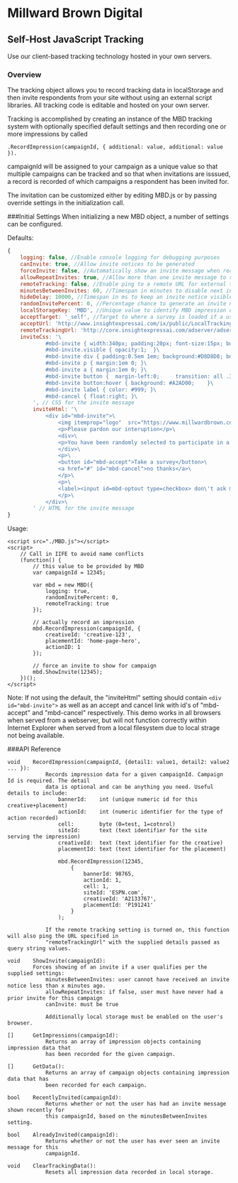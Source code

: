 ﻿# Millward Brown Digital
## Self-Host JavaScript Tracking

Use our client-based tracking technology hosted in your own servers.

### Overview
The tracking object allows you to record tracking data in localStorage and then invite respondents from your site without using an external script libraries. All tracking code is editable and hosted on your own server.

Tracking is accomplished by creating an instance of the MBD tracking system with optionally specified default settings and then recording one or more impressions by called 

    .RecordImpression(campaignId, { additional: value, additional: value }).

campaignId will be assigned to your campaign as a unique value so that multiple campaigns can be tracked and so that when invitations are isssued, a record is recorded of which campaigns a respondent has been invited for. 

The invitation can be customized either by editing MBD.js or by passing override settings in the initialization call. 

###Initial Settings
When initializing a new MBD object, a number of settings can be configured.

Defaults:
```javascript
{
    logging: false, //Enable console logging for debugging purposes
    canInvite: true, //Allow invite notices to be generated
    forceInvite: false, //Automatically show an invite message when recording an impression
    allowRepeatInvites: true, //Allow more than one invite message to show for a given campaign
    remoteTracking: false, //Enable ping to a remote URL for external tracking
    minutesBetweenInvites: 60, //Timespan in minutes to disable next invite from being generated
    hideDelay: 10000, //Timespan in ms to keep an invite notice visible (10 seconds default)
    randomInvitePercent: 0, //Percentage chance to generate an invite notice when an impression is recorded (value 0 - 100)
    localStorageKey: 'MBD', //Unique value to identify MBD impression data in local storage
    acceptTarget: '_self', //Target to where a survey is loaded if a user accepts a survey invite
    acceptUrl: 'http://www.insightexpressai.com/ix/public/LocalTracking', //MBD Routing URL for delivery to a survey
    remoteTrackingUrl: 'http://core.insightexpressai.com/adserver/adserveresi.aspx', //MBD impression tracking URL
    inviteCss: '\
			#mbd-invite { width:340px; padding:20px; font-size:15px; box-sizing:border-box; background:#F4F4F4; position:fixed; bottom: 0; right:8px;    box-shadow: 0 0 5px rgba(0, 0, 0, 0.45); opacity:0; transition: all 1s; }\
			#mbd-invite.visible { opacity:1;  }\
			#mbd-invite div { padding:0.5em 1em; background:#D8D8D8; border-radius:4px; }\
			#mbd-invite p { margin:1em 0; }\
			#mbd-invite a { margin:1em 0; }\
			#mbd-invite button {  margin-left:0;     transition: all .3s ease 0s; background: #6A8012;    color: #fff;    border: none;    font-size: 20px;    padding: 10px 20px; }\
			#mbd-invite button:hover { background: #A2AD00;    }\
			#mbd-invite label { color: #999; }\
			#mbd-cancel { float:right; }\
		', // CSS for the invite message
        inviteHtml: '\
			<div id="mbd-invite">\
				<img itemprop="logo"  src="https://www.millwardbrown.com/Sitefinity/WebsiteTemplates/Basic/App_Themes/MB_Basic/img/design/MB-logo-horizontal.png">\
				<p>Please pardon our interuption</p>\
				<div>\
				<p>You have been randomly selected to participate in a brief online survey. <br><br>Would you take a few minutes and help us before continuing?</p>\
				</div>\
				<p>\
				<button id="mbd-accept">Take a survey</button>\
				<a href="#" id="mbd-cancel">no thanks</a>\
				</p>\
				<p>\
				<label><input id=mbd-optout type=checkbox> don\'t ask me again<label>\
				</p>\
			</div>\
		' // HTML for the invite message
}
```
    
Usage:

```
<script src="./MBD.js"></script>
<script>
    // Call in IIFE to avoid name conflicts
    (function() {
        // this value to be provided by MBD
        var campaignId = 12345; 

        var mbd = new MBD({
            logging: true,
            randomInvitePercent: 0,
            remoteTracking: true
        });

        // actually record an impression
        mbd.RecordImpression(campaignId, {
            creativeId: 'creative-123', 
            placementId: 'home-page-hero',
            actionID: 1
        });

        // force an invite to show for campaign
        mbd.ShowInvite(12345);
    })();	
</script>
```
Note:   If not using the default, the "inviteHtml" setting should contain `<div id="mbd-invite">` as well as
        an accept and cancel link with id's of "mbd-accept" and "mbd-cancel" respectively. This demo works in
	all browsers when served from a webserver, but will not function correctly within Internet Explorer 
	when served from a local filesystem due to local strage not being available.
        
	
###API Reference

```
void    RecordImpression(campaignId, {detail1: value1, detail2: value2 ... }): 
            Records impression data for a given campaignId. Campaign Id is required. The detail
            data is optional and can be anything you need. Useful details to include:
                bannerId:    int (unique numeric id for this creative+placement)
                actionId:    int (numeric identifier for the type of action recorded)
                cell:        byte (0=test, 1=cotnrol)
                siteId:      text (text identifier for the site serving the impression)
                creativeId:  text (text identifier for the creative)
                placementId: text (text identifier for the placement)
            
                mbd.RecordImpression(12345,
                    {
                        bannerId: 98765,
                        actionId: 1,
                        cell: 1,
                        siteId: 'ESPN.com',
                        creativeId: 'A2133767',
                        placementId: 'P191241'
                    }
                );
            
            If the remote tracking setting is turned on, this function will also ping the URL specified in
            "remoteTrackingUrl" with the supplied details passed as query string values. 
```

```
void    ShowInvite(campaignId): 
        Forces showing of an invite if a user qualifies per the supplied settings:
            minutesBetweenInvites: user cannot have received an invite notice less than x minutes ago.
            allowRepeatInvites: if false, user must have never had a prior invite for this campaign
            canInvite: must be true
            
            Additionally local storage must be enabled on the user's browser. 
```

```
[]      GetImpressions(campaignId): 
            Returns an array of impression objects containing impression data that
            has been recorded for the given campaign.
```

```
[]      GetData(): 
            Returns an array of campaign objects containing impression data that has
            been recorded for each campaign.
```

```
bool    RecentlyInvited(campaignId): 
            Returns whether or not the user has had an invite message shown recently for
            this campaignId, based on the minutesBetweenInvites setting.
```

```
bool    AlreadyInvited(campaignId): 
            Returns whether or not the user has ever seen an invite message for this
            campaignId.
```

```
void    ClearTrackingData(): 
            Resets all impression data recorded in local storage. 
```



